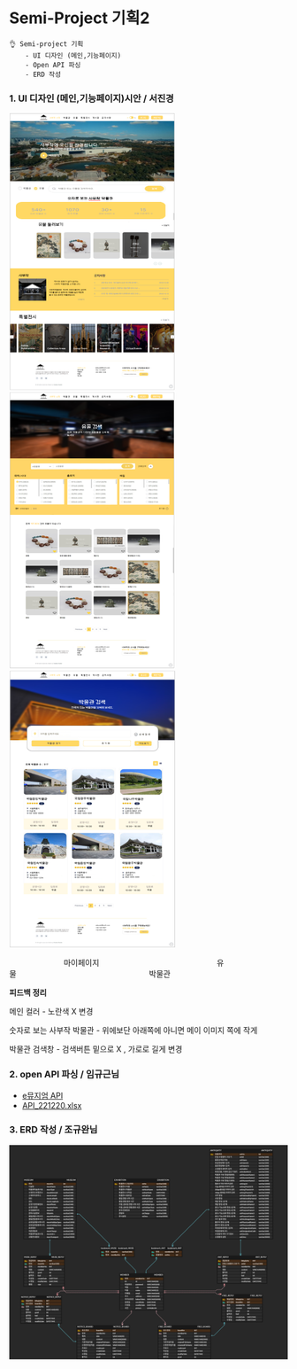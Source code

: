 <h1>Semi-Project 기획2</h1>

~~~
👌 Semi-project 기획
	- UI 디자인 (메인,기능페이지)
	- Open API 파싱
	- ERD 작성
~~~



### 1. UI 디자인 (메인,기능페이지)시안 / 서진경

<img src="img/메인.PNG" alt="메인" width="300" height="500" /><img src="img/유물 기능.PNG" alt="유물 기능" width="300" height="500" /><img src="img/박물관기능.PNG" alt="박물관기능" width="300" height="500" />

&nbsp;&nbsp;&nbsp;&nbsp;&nbsp;&nbsp;&nbsp;&nbsp;&nbsp;&nbsp;&nbsp;&nbsp;&nbsp;&nbsp;&nbsp;&nbsp;&nbsp;&nbsp;&nbsp;&nbsp;&nbsp;&nbsp;&nbsp;&nbsp;&nbsp;마이페이지&nbsp;&nbsp;&nbsp;&nbsp;&nbsp;&nbsp;&nbsp;&nbsp;&nbsp;&nbsp;&nbsp;&nbsp;&nbsp;&nbsp;&nbsp;&nbsp;&nbsp;&nbsp;&nbsp;&nbsp;&nbsp;&nbsp;&nbsp;&nbsp;&nbsp;&nbsp;&nbsp;&nbsp;&nbsp;&nbsp;&nbsp;&nbsp;&nbsp;&nbsp;&nbsp;&nbsp;&nbsp;&nbsp;&nbsp;&nbsp;&nbsp;&nbsp;&nbsp;&nbsp;&nbsp;&nbsp;&nbsp;&nbsp;&nbsp;&nbsp;&nbsp;&nbsp;&nbsp;&nbsp;유물&nbsp;&nbsp;&nbsp;&nbsp;&nbsp;&nbsp;&nbsp;&nbsp;&nbsp;&nbsp;&nbsp;&nbsp;&nbsp;&nbsp;&nbsp;&nbsp;&nbsp;&nbsp;&nbsp;&nbsp;&nbsp;&nbsp;&nbsp;&nbsp;&nbsp;&nbsp;&nbsp;&nbsp;&nbsp;&nbsp;&nbsp;&nbsp;&nbsp;&nbsp;&nbsp;&nbsp;&nbsp;&nbsp;&nbsp;&nbsp;&nbsp;&nbsp;&nbsp;&nbsp;&nbsp;&nbsp;&nbsp;&nbsp;&nbsp;&nbsp;&nbsp;&nbsp;&nbsp;&nbsp;&nbsp;&nbsp;&nbsp;&nbsp;&nbsp;&nbsp;&nbsp;박물관


**피드백 정리**

메인 컬러 - 노란색 X 변경

숫자로 보는 사부작 박물관 - 위에보단 아래쪽에 아니면 메이 이미지 쪽에 작게

박물관 검색창 - 검색버튼 밑으로 X , 가로로 길게 변경



### 2. open API 파싱  / 임규근님

- [e뮤지엄 API](https://www.emuseum.go.kr/openApi)  
- [API_221220.xlsx](..\project\API_221220.xlsx) 


### 3. ERD 작성 / 조규완님

![sabuzak_erd](img/sabuzak_erd.png)
